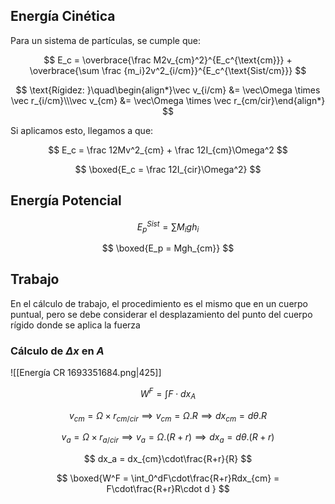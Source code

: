 ## Energía Cinética

Para un sistema de partículas, se cumple que:

$$
E_c = \overbrace{\frac M2v_{cm}^2}^{E_c^{\text{cm}}} + \overbrace{\sum \frac {m_i}2v^2_{i/cm}}^{E_c^{\text{Sist/cm}}}
$$

$$
\text{Rígidez: }\quad\begin{align*}\vec v_{i/cm} &= \vec\Omega \times \vec r_{i/cm}\\\vec v_{cm} &= \vec\Omega \times \vec r_{cm/cir}\end{align*}
$$

Si aplicamos esto, llegamos a que:

$$
E_c = \frac 12Mv^2_{cm} + \frac 12I_{cm}\Omega^2
$$

$$
\boxed{E_c = \frac 12I_{cir}\Omega^2}
$$

## Energía Potencial

$$
E_p^{Sist} = \sum M_igh_i
$$

$$
\boxed{E_p = Mgh_{cm}}
$$

## Trabajo

En el cálculo de trabajo, el procedimiento es el mismo que en un cuerpo puntual, pero se debe considerar el desplazamiento del punto del cuerpo rígido donde se aplica la fuerza

### Cálculo de $\Delta x$ en $A$

![[Energía CR 1693351684.png|425]]

$$
W^F = \int F\cdot dx_A
$$

$$
v_{cm} = \Omega\times r_{cm/cir} \implies v_{cm} = \Omega.R \implies dx_{cm} = d\theta.R
$$

$$
v_a = \Omega\times r_{a/cir} \implies v_a = \Omega.(R+r) \implies dx_a = d\theta.(R+r)
$$

$$
dx_a = dx_{cm}\cdot\frac{R+r}{R}
$$

$$
\boxed{W^F = \int_0^dF\cdot\frac{R+r}Rdx_{cm} = F\cdot\frac{R+r}R\cdot d }
$$
